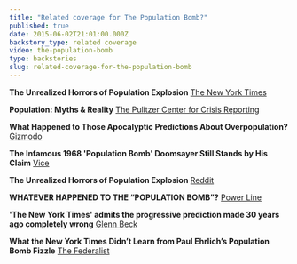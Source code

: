 ```yaml
---
title: "Related coverage for The Population Bomb?"
published: true
date: 2015-06-02T21:01:00.000Z
backstory_type: related coverage
video: the-population-bomb
type: backstories
slug: related-coverage-for-the-population-bomb
---
```


**The Unrealized Horrors of Population Explosion**
[The New York Times](http://www.nytimes.com/2015/06/01/us/the-unrealized-horrors-of-population-explosion.html)

**Population: Myths & Reality**
[The Pulitzer Center for Crisis Reporting](http://pulitzercenter.org/blog/this-week-population-bomb-myths-reality-family-planning-maternal-health)

**What Happened to Those Apocalyptic Predictions About Overpopulation?**
[Gizmodo](http://paleofuture.gizmodo.com/what-happened-to-those-apocalyptic-predictions-about-ov-1708156528)

**The Infamous 1968 'Population Bomb' Doomsayer Still Stands by His Claim**
[Vice](http://motherboard.vice.com/read/the-infamous-1968-population-bomb-doomsayer-still-stands-by-his-claim)

**The Unrealized Horrors of Population Explosion**
[Reddit](http://www.reddit.com/r/childfree/comments/3828ko/the_unrealized_horrors_of_population_explosion/)

**WHATEVER HAPPENED TO THE “POPULATION BOMB”?**
[Power Line](http://www.powerlineblog.com/archives/2015/06/whatever-happened-to-the-population-bomb.php)

**'The New York Times' admits the progressive prediction made 30 years ago completely wrong**
[Glenn Beck](http://www.glennbeck.com/2015/06/02/the-new-york-times-admits-the-progressive-prediction-made-30-years-ago-completely-wrong/?utm_source=glennbeck&utm_medium=contentcopy_link)

**What the New York Times Didn’t Learn from Paul Ehrlich’s Population Bomb Fizzle**
[The Federalist](http://thefederalist.com/2015/06/04/what-the-new-york-times-didnt-learn-from-paul-ehrlichs-population-bomb-fizzle/)

